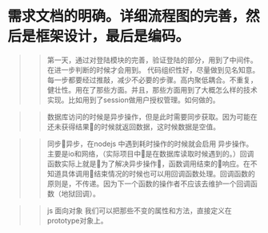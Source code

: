 # 需求文档的明确。详细流程图的完善，然后是框架设计，最后是编码。
>> 第一天，通过对登陆模块的完善，验证登陆的部分，用到了中间件。在进一步判断的时候才会用到。
>> 代码组织性好，尽量做到见名知意。每一步都要经过推敲，减少不必要的步骤。高内聚低耦合。不重复，健壮性。用在了那些方面。并且，那些方面用到了大概怎么样的技术实现。比如用到了session做用户授权管理。如何做的。

>> 数据库访问的时候是异步操作，但是此时需要同步获取。因为可能在还未获得结果的时候就返回数据，这时候数据是空值。

>> 同步异步，在nodejs 中遇到耗时操作的时候就会启用 异步操作。主要是io和网络，（实际项目中是在数据库读取时候遇到的。）回调函数实际上就是为了解决异步操作，函数调用结束的响应。在不知道具体调用结束情况的时候也可以用回调函数处理。回调函数的原则是，不传递。因为下一个函数的操作者不应该去维护一个回调函数（地狱回调）。

>> js 面向对象
>>我们可以把那些不变的属性和方法，直接定义在prototype对象上。